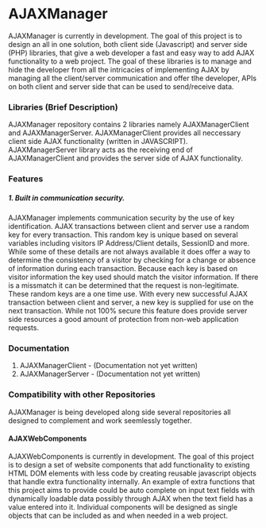 # AJAXManager
AJAXManager is currently in development.  The goal of this project is to design an all in one solution, both client side (Javascript) and server side (PHP) libraries, that give a web developer a fast and easy way to add AJAX functionality to a web project.  The goal of these libraries is to manage and hide the developer from all the intricacies of implementing AJAX by managing all the client/server communication and offer tlhe developer, APIs on both client and server side that can be used to send/receive data.

### Libraries (Brief Description)
AJAXManager repository contains 2 libraries namely AJAXManagerClient and AJAXManagerServer. AJAXManagerClient provides all neccessary client side AJAX functionality (written in JAVASCRIPT). AJAXManagerServer library acts as the receiving end of AJAXManagerClient and provides the server side of AJAX functionality.

### Features
##### 1. Built in communication security.
AJAXManager implements communication security by the use of key identification.  AJAX transactions between client and server use a random key for every transaction.  This random key is unique based on several variables including visitors IP Address/Client details, SessionID and more.  While some of these details are not always available it does offer a way to determine the consistency of a visitor by checking for a change or absence of information during each transaction.  Because each key is based on visitor information the key used should match the visitor information.  If there is a missmatch it can be determined that the request is non-legitimate.  These random keys are a one time use.  With every new successful AJAX transaction between client and server, a new key is supplied for use on the next transaction.  While not 100% secure this feature does provide server side resources a good amount of protection from non-web application requests.

### Documentation
1. AJAXManagerClient - (Documentation not yet written)
2. AJAXManagerServer - (Documentation not yet written)

### Compatibility with other Repositories
AJAXManager is being developed along side several repositories all designed to complement and work seemlessly together.  
#### AJAXWebComponents
AJAXWebComponents is currently in development.  The goal of this project is to design a set of website components that add functionality to existing HTML DOM elements with less code by creating reusable javascript objects that handle extra functionality internally.  An example of extra functions that this project aims to provide could be auto complete on input text fields with dynamically loadable data possibly through AJAX when the text field has a value entered into it.  Individual components will be designed as single objects that can be included as and when needed in a web project.
